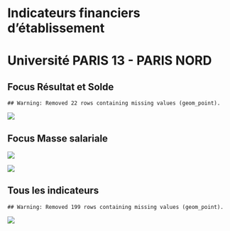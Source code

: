 Indicateurs financiers d’établissement
================

# Université PARIS 13 - PARIS NORD

## Focus Résultat et Solde

    ## Warning: Removed 22 rows containing missing values (geom_point).

![](université_paris_13___paris_nord_files/figure-gfm/etab.focus-1.png)<!-- -->

## Focus Masse salariale

![](université_paris_13___paris_nord_files/figure-gfm/etab.focus.ms.et.pfe-1.png)<!-- -->

![](université_paris_13___paris_nord_files/figure-gfm/etab.focus.ms.vs.pfe-1.png)<!-- -->

## Tous les indicateurs

    ## Warning: Removed 199 rows containing missing values (geom_point).

![](université_paris_13___paris_nord_files/figure-gfm/etab-1.png)<!-- -->
